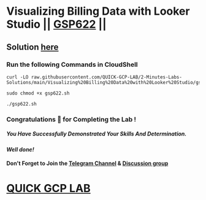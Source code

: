 # Visualizing Billing Data with Looker Studio || [GSP622](https://www.cloudskillsboost.google/focuses/7115?parent=catalog) ||

## Solution [here](https://youtu.be/O_jhdptIQxw)

### Run the following Commands in CloudShell

```
curl -LO raw.githubusercontent.com/QUICK-GCP-LAB/2-Minutes-Labs-Solutions/main/Visualizing%20Billing%20Data%20with%20Looker%20Studio/gsp622.sh

sudo chmod +x gsp622.sh

./gsp622.sh
```

### Congratulations 🎉 for Completing the Lab !

##### *You Have Successfully Demonstrated Your Skills And Determination.*

#### *Well done!*

#### Don't Forget to Join the [Telegram Channel](https://t.me/QuickGcpLab) & [Discussion group](https://t.me/QuickGcpLabChats)

# [QUICK GCP LAB](https://www.youtube.com/@quickgcplab)
